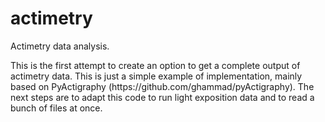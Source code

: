 # actimetry
<p>Actimetry data analysis.</p> 
This is the first attempt to create an option to get a complete output of actimetry data. This is just a simple example of implementation, mainly based on PyActigraphy (https://github.com/ghammad/pyActigraphy). The next steps are to adapt this code to run light exposition data and to read a bunch of files at once.
